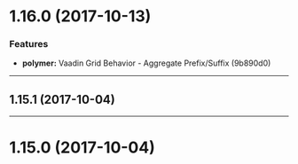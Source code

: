 <a name="1.16.0"></a>
# 1.16.0 (2017-10-13)


### Features

* **polymer:** Vaadin Grid Behavior - Aggregate Prefix/Suffix   (9b890d0)

---

<a name="1.15.1"></a>
## 1.15.1 (2017-10-04)

---

<a name="1.15.0"></a>
# 1.15.0 (2017-10-04)


